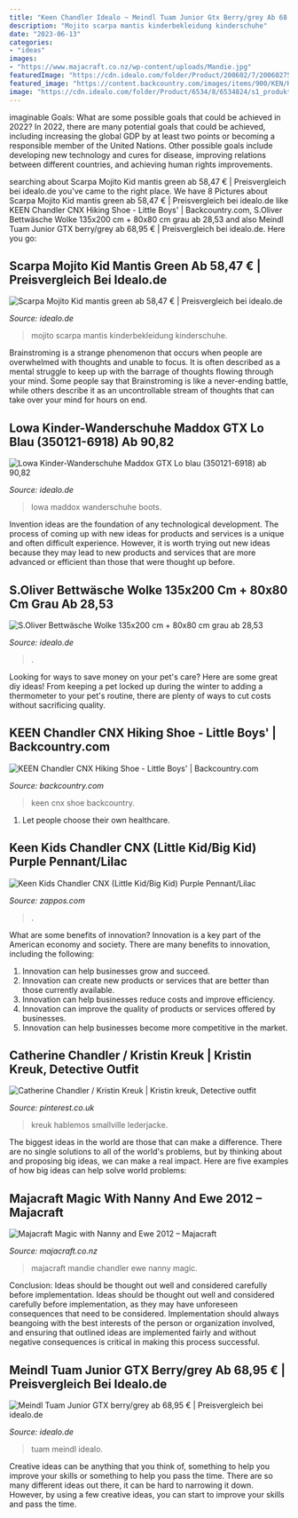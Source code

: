 ```yaml
---
title: "Keen Chandler Idealo ~ Meindl Tuam Junior Gtx Berry/grey Ab 68,95 €"
description: "Mojito scarpa mantis kinderbekleidung kinderschuhe"
date: "2023-06-13"
categories:
- "ideas"
images:
- "https://www.majacraft.co.nz/wp-content/uploads/Mandie.jpg"
featuredImage: "https://cdn.idealo.com/folder/Product/200602/7/200602752/s1_produktbild_max/lowa-kinder-wanderschuhe-maddox-gtx-lo-blau-350121-6918.jpg"
featured_image: "https://content.backcountry.com/images/items/900/KEN/KEN001H/BLOPABL.jpg"
image: "https://cdn.idealo.com/folder/Product/6534/8/6534824/s1_produktbild_max/scarpa-mojito-kid-mantis-green.jpg"
---
```



imaginable Goals: What are some possible goals that could be achieved in 2022?
In 2022, there are many potential goals that could be achieved, including increasing the global GDP by at least two points or becoming a responsible member of the United Nations. Other possible goals include developing new technology and cures for disease, improving relations between different countries, and achieving human rights improvements.

	

		
searching about Scarpa Mojito Kid mantis green ab 58,47 € | Preisvergleich bei idealo.de you've came to the right place. We have 8 Pictures about Scarpa Mojito Kid mantis green ab 58,47 € | Preisvergleich bei idealo.de like KEEN Chandler CNX Hiking Shoe - Little Boys&#039; | Backcountry.com, S.Oliver Bettwäsche Wolke 135x200 cm + 80x80 cm grau ab 28,53 and also Meindl Tuam Junior GTX berry/grey ab 68,95 € | Preisvergleich bei idealo.de. Here you go:
		
    
## Scarpa Mojito Kid Mantis Green Ab 58,47 € | Preisvergleich Bei Idealo.de

<img loading=lazy src="https://cdn.idealo.com/folder/Product/6534/8/6534824/s1_produktbild_max/scarpa-mojito-kid-mantis-green.jpg" onerror="this.onerror=null;this.src='https://tse4.mm.bing.net/th?id=OIP.dmIOhiv0cZngyIFEW5WbdAHaHa&amp;pid=15.1';" alt="Scarpa Mojito Kid mantis green ab 58,47 € | Preisvergleich bei idealo.de">

_Source: idealo.de_

>mojito scarpa mantis kinderbekleidung kinderschuhe. 

	

Brainstroming is a strange phenomenon that occurs when people are overwhelmed with thoughts and unable to focus. It is often described as a mental struggle to keep up with the barrage of thoughts flowing through your mind. Some people say that Brainstroming is like a never-ending battle, while others describe it as an uncontrollable stream of thoughts that can take over your mind for hours on end.

    
## Lowa Kinder-Wanderschuhe Maddox GTX Lo Blau (350121-6918) Ab 90,82

<img loading=lazy src="https://cdn.idealo.com/folder/Product/200602/7/200602752/s1_produktbild_max/lowa-kinder-wanderschuhe-maddox-gtx-lo-blau-350121-6918.jpg" onerror="this.onerror=null;this.src='https://tse3.mm.bing.net/th?id=OIP.IOZFO6FgIBZWy1sU4FnVqwHaDE&amp;pid=15.1';" alt="Lowa Kinder-Wanderschuhe Maddox GTX Lo blau (350121-6918) ab 90,82">

_Source: idealo.de_

>lowa maddox wanderschuhe boots. 

	

Invention ideas are the foundation of any technological development. The process of coming up with new ideas for products and services is a unique and often difficult experience. However, it is worth trying out new ideas because they may lead to new products and services that are more advanced or efficient than those that were thought up before.

    
## S.Oliver Bettwäsche Wolke 135x200 Cm + 80x80 Cm Grau Ab 28,53

<img loading=lazy src="https://cdn.idealo.com/folder/Product/200236/8/200236808/s1_produktbild_max_2/s-oliver-bettwaesche-wolke-135x200-cm-80x80-cm-grau.jpg" onerror="this.onerror=null;this.src='https://tse4.mm.bing.net/th?id=OIP.zo9RwpXOLjGuEInXw64NTQHaJL&amp;pid=15.1';" alt="S.Oliver Bettwäsche Wolke 135x200 cm + 80x80 cm grau ab 28,53">

_Source: idealo.de_

>. 

	

Looking for ways to save money on your pet's care? Here are some great diy ideas! From keeping a pet locked up during the winter to adding a thermometer to your pet's routine, there are plenty of ways to cut costs without sacrificing quality.

    
## KEEN Chandler CNX Hiking Shoe - Little Boys&#039; | Backcountry.com

<img loading=lazy src="https://content.backcountry.com/images/items/900/KEN/KEN001H/BLOPABL.jpg" onerror="this.onerror=null;this.src='https://tse2.mm.bing.net/th?id=OIP.n1_KKLlUC1bhWv4eHrcUhAHaHa&amp;pid=15.1';" alt="KEEN Chandler CNX Hiking Shoe - Little Boys&#039; | Backcountry.com">

_Source: backcountry.com_

>keen cnx shoe backcountry. 

	

1. Let people choose their own healthcare.

    
## Keen Kids Chandler CNX (Little Kid/Big Kid) Purple Pennant/Lilac

<img loading=lazy src="http://www.zappos.com/images/z/3/2/1/6/2/9/3216291-3-4x.jpg" onerror="this.onerror=null;this.src='https://tse3.mm.bing.net/th?id=OIP.oaSfeEpAO6lwWJ3r5PxjJwHaFj&amp;pid=15.1';" alt="Keen Kids Chandler CNX (Little Kid/Big Kid) Purple Pennant/Lilac">

_Source: zappos.com_

>. 

	

What are some benefits of innovation?
Innovation is a key part of the American economy and society. There are many benefits to innovation, including the following: 
1. Innovation can help businesses grow and succeed. 
2. Innovation can create new products or services that are better than those currently available. 
3. Innovation can help businesses reduce costs and improve efficiency. 
4. Innovation can improve the quality of products or services offered by businesses. 
5. Innovation can help businesses become more competitive in the market.

    
## Catherine Chandler / Kristin Kreuk | Kristin Kreuk, Detective Outfit

<img loading=lazy src="https://i.pinimg.com/originals/95/61/d4/9561d416e76932b5221faed7d284d8e4.jpg" onerror="this.onerror=null;this.src='https://tse4.mm.bing.net/th?id=OIP.UJq92VQS-INnAnee-UzZfQHaTw&amp;pid=15.1';" alt="Catherine Chandler / Kristin Kreuk | Kristin kreuk, Detective outfit">

_Source: pinterest.co.uk_

>kreuk hablemos smallville lederjacke. 

	

The biggest ideas in the world are those that can make a difference. There are no single solutions to all of the world's problems, but by thinking about and proposing big ideas, we can make a real impact. Here are five examples of how big ideas can help solve world problems:

    
## Majacraft Magic With Nanny And Ewe 2012 – Majacraft

<img loading=lazy src="https://www.majacraft.co.nz/wp-content/uploads/Mandie.jpg" onerror="this.onerror=null;this.src='https://tse2.mm.bing.net/th?id=OIP.4N7F0YCMuFGqCgC_ODwJ-AHaFj&amp;pid=15.1';" alt="Majacraft Magic with Nanny and Ewe 2012 – Majacraft">

_Source: majacraft.co.nz_

>majacraft mandie chandler ewe nanny magic. 

	

Conclusion: Ideas should be thought out well and considered carefully before implementation.
Ideas should be thought out well and considered carefully before implementation, as they may have unforeseen consequences that need to be considered. Implementation should always beangoing with the best interests of the person or organization involved, and ensuring that outlined ideas are implemented fairly and without negative consequences is critical in making this process successful.

    
## Meindl Tuam Junior GTX Berry/grey Ab 68,95 € | Preisvergleich Bei Idealo.de

<img loading=lazy src="https://cdn.idealo.com/folder/Product/6568/5/6568530/s1_produktbild_max/meindl-tuam-junior-gtx-berry-grey.jpg" onerror="this.onerror=null;this.src='https://tse3.mm.bing.net/th?id=OIP.PDrJf8jxctCGnjnH1003JgHaGV&amp;pid=15.1';" alt="Meindl Tuam Junior GTX berry/grey ab 68,95 € | Preisvergleich bei idealo.de">

_Source: idealo.de_

>tuam meindl idealo. 

	

Creative ideas can be anything that you think of, something to help you improve your skills or something to help you pass the time. There are so many different ideas out there, it can be hard to narrowing it down. However, by using a few creative ideas, you can start to improve your skills and pass the time.

